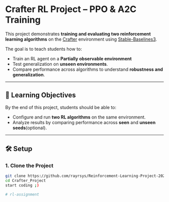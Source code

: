 # Crafter RL Project – PPO & A2C Training

This project demonstrates **training and evaluating two reinforcement learning algorithms** on the [Crafter](https://github.com/danijar/crafter) environment using [Stable-Baselines3](https://stable-baselines3.readthedocs.io/).

The goal is to teach students how to:
- Train an RL agent on a **Partially observable environment** 
- Test generalization on **unseen environments**.
- Compare performance across algorithms to understand **robustness and generalization**.

---

## 🧠 Learning Objectives

By the end of this project, students should be able to:
- Configure and run **two RL algorithms** on the same environment.
- Analyze results by comparing performance across **seen** and **unseen seeds**(optional).

---

## 🛠 Setup

### 1. Clone the Project
```bash
git clone https://github.com/rayrsys/Reinforcement-Learning-Project-2026-Crafter.git
cd Crafter_Project
start coding ;)

# rl-assignment
